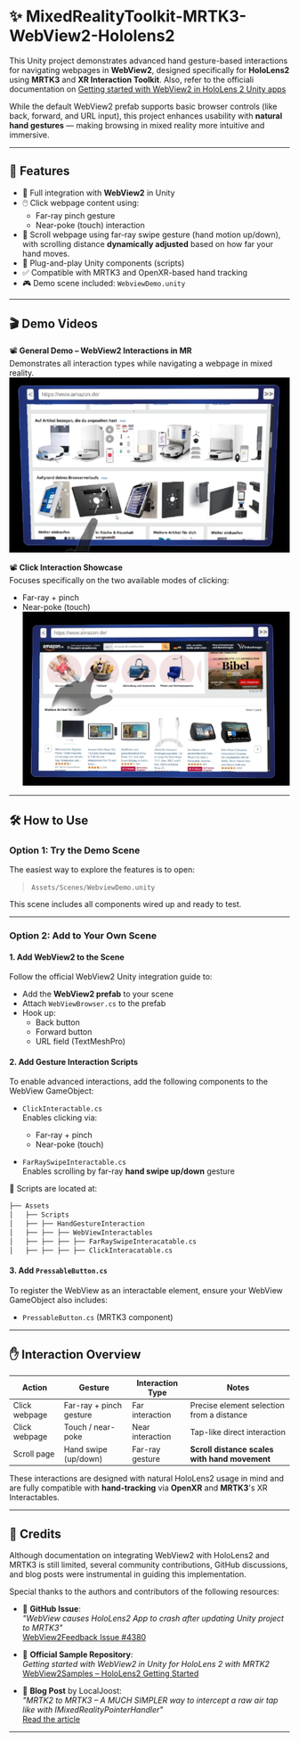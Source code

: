 ﻿# ✨ MixedRealityToolkit-MRTK3-WebView2-Hololens2

This Unity project demonstrates advanced hand gesture-based interactions for navigating webpages in **WebView2**, designed specifically for **HoloLens2** using **MRTK3** and **XR Interaction Toolkit**. Also, refer to the officiali documentation on [Getting started with WebView2 in HoloLens 2 Unity apps](https://learn.microsoft.com/en-us/microsoft-edge/webview2/get-started/hololens2) 

While the default WebView2 prefab supports basic browser controls (like back, forward, and URL input), this project enhances usability with **natural hand gestures** — making browsing in mixed reality more intuitive and immersive.

---

## 📌 Features

- 🔗 Full integration with **WebView2** in Unity
- 🖱️ Click webpage content using:
  - Far-ray pinch gesture
  - Near-poke (touch) interaction
- 📜 Scroll webpage using far-ray swipe gesture (hand motion up/down), with scrolling distance **dynamically adjusted** based on how far your hand moves.
- 🧩 Plug-and-play Unity components (scripts)
- ✅ Compatible with MRTK3 and OpenXR-based hand tracking
- 🎮 Demo scene included: `WebviewDemo.unity`

---

## 🎬 Demo Videos
📽 **General Demo – WebView2 Interactions in MR**  
Demonstrates all interaction types while navigating a webpage in mixed reality.
[![General Demo – WebView2 Interactions in MR](Thumbnails/thumbnail1.png)](https://drive.google.com/file/d/1AlJrVqLrV5DMvV4bO2Ha2ak6nxNUejKp/view?usp=sharing)  

📽 **Click Interaction Showcase**  
Focuses specifically on the two available modes of clicking:

- Far-ray + pinch
- Near-poke (touch)
[![Click Interaction ShowcaseR](Thumbnails/thumbnail2.png)](https://drive.google.com/file/d/1o3e3pL023m-fjYp_Nt9fvkyLrq3XOJK9/view?usp=sharing)  

---

## 🛠️ How to Use

### Option 1: Try the Demo Scene

The easiest way to explore the features is to open:

> `Assets/Scenes/WebviewDemo.unity`

This scene includes all components wired up and ready to test.

---

### Option 2: Add to Your Own Scene

#### 1. Add WebView2 to the Scene

Follow the official WebView2 Unity integration guide to:

- Add the **WebView2 prefab** to your scene
- Attach `WebViewBrowser.cs` to the prefab
- Hook up:
  - Back button
  - Forward button
  - URL field (TextMeshPro)

#### 2. Add Gesture Interaction Scripts

To enable advanced interactions, add the following components to the WebView GameObject:

- `ClickInteractable.cs`  
  Enables clicking via:
  - Far-ray + pinch
  - Near-poke (touch)

- `FarRaySwipeInteractable.cs`  
  Enables scrolling by far-ray **hand swipe up/down** gesture

📁 Scripts are located at:

```
├── Assets
│   ├── Scripts
│   ├── ├── HandGestureInteraction
│   ├── ├── ├── WebViewInteractables
│   ├── ├── ├── ├── FarRaySwipeInteracatable.cs
│   ├── ├── ├── ├── ClickInteracatable.cs

```

#### 3. Add `PressableButton.cs`

To register the WebView as an interactable element, ensure your WebView GameObject also includes:

- `PressableButton.cs` (MRTK3 component)


---

## ✋ Interaction Overview

| Action          | Gesture                        | Interaction Type     | Notes                                            |
|------------------|----------------------------------|------------------------|--------------------------------------------------|
| Click webpage    | Far-ray + pinch gesture         | Far interaction        | Precise element selection from a distance       |
| Click webpage    | Touch / near-poke               | Near interaction       | Tap-like direct interaction                     |
| Scroll page      | Hand swipe (up/down)            | Far-ray gesture        | **Scroll distance scales with hand movement**   |


These interactions are designed with natural HoloLens2 usage in mind and are fully compatible with **hand-tracking** via **OpenXR** and **MRTK3**'s XR Interactables.

---

## 🙌 Credits

Although documentation on integrating WebView2 with HoloLens2 and MRTK3 is still limited, several community contributions, GitHub discussions, and blog posts were instrumental in guiding this implementation.

Special thanks to the authors and contributors of the following resources:

- 🐞 **GitHub Issue**:  
  _"WebView causes HoloLens2 App to crash after updating Unity project to MRTK3"_  
  [WebView2Feedback Issue #4380](https://github.com/MicrosoftEdge/WebView2Feedback/issues/4380)

- 📁 **Official Sample Repository**:  
  _Getting started with WebView2 in Unity for HoloLens 2 with MRTK2_  
  [WebView2Samples – HoloLens2 Getting Started](https://github.com/MicrosoftEdge/WebView2Samples/tree/main/GettingStartedGuides/HoloLens2_GettingStarted)

- 📝 **Blog Post** by LocalJoost:  
  _"MRTK2 to MRTK3 – A MUCH SIMPLER way to intercept a raw air tap like with IMixedRealityPointerHandler"_  
  [Read the article](https://localjoost.github.io/MRTK2-to-MRTK3-a-MUCH-SIMPLER-way-to-intercept-a-raw-air-tap-like-with-IMixedRealityPointerHandler/)

---